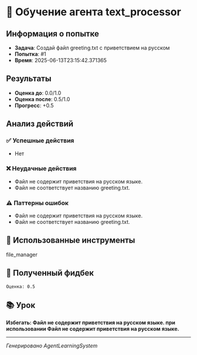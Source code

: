 # 🧠 Обучение агента text_processor

## Информация о попытке
- **Задача**: Создай файл greeting.txt с приветствием на русском
- **Попытка**: #1
- **Время**: 2025-06-13T23:15:42.371365

## Результаты
- **Оценка до**: 0.0/1.0
- **Оценка после**: 0.5/1.0
- **Прогресс**: +0.5

## Анализ действий

### ✅ Успешные действия
- Нет

### ❌ Неудачные действия
- Файл не содержит приветствия на русском языке.
- Файл не соответствует названию greeting.txt.

### ⚠️ Паттерны ошибок
- Файл не содержит приветствия на русском языке.
- Файл не соответствует названию greeting.txt.

## 🔧 Использованные инструменты
file_manager

## 📝 Полученный фидбек
```
Оценка: 0.5
```

## 📚 Урок
**Избегать: Файл не содержит приветствия на русском языке. при использовании Файл не содержит приветствия на русском языке.**

---
*Генерировано AgentLearningSystem*

